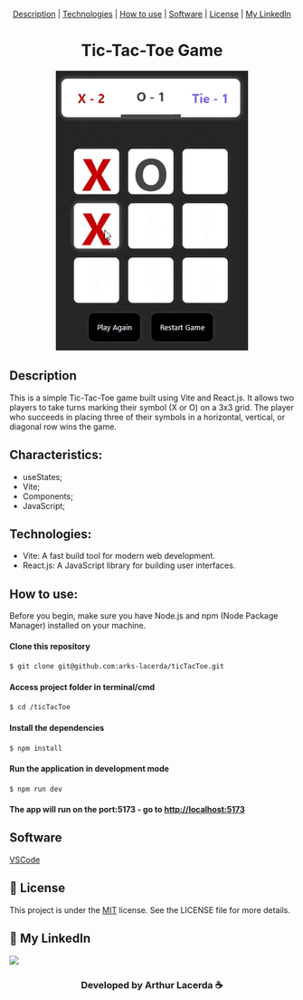 <p align="center">
 <a href="#Description">Description</a> |
 <a href="#Technologies">Technologies</a> |
 <a href="#How to use">How to use</a> |
 <a href="#Software">Software</a> |
 <a href="#License">License</a> |
 <a href="#MyLinkedIn">My LinkedIn</a>
</p>

<div align="center">

# Tic-Tac-Toe Game

![App](./.github/preview.gif)

</div>

<div id="Description">

## Description

This is a simple Tic-Tac-Toe game built using Vite and React.js. It allows two players to take turns marking their symbol (X or O) on a 3x3 grid. The player who succeeds in placing three of their symbols in a horizontal, vertical, or diagonal row wins the game.

</div>

<div id="Characteristics">

## Characteristics:

- useStates;
- Vite;
- Components;
- JavaScript;

</div>
<div id="Technologies">

## Technologies:

- Vite: A fast build tool for modern web development.
- React.js: A JavaScript library for building user interfaces.

</div>
<div id="How to use">

## How to use:

Before you begin, make sure you have Node.js and npm (Node Package Manager) installed on your machine.

#### Clone this repository

```bash
$ git clone git@github.com:arks-lacerda/ticTacToe.git
```

#### Access project folder in terminal/cmd

```bash
$ cd /ticTacToe
```

#### Install the dependencies

```bash
$ npm install
```

#### Run the application in development mode

```bash
$ npm run dev
```

#### The app will run on the port:5173 - go to <http://localhost:5173>

</div>
<div id="Software">

## Software

[VSCode](https://insiders.vscode.dev/)

</div>
<div id="License">

## 📝 License

This project is under the [MIT]() license. See the LICENSE file for more details.

</div>
<div id="MyLinkedIn">

## 🔎 My LinkedIn

<a href="https://www.linkedin.com/in/arks-lacerda/"><img src="https://img.shields.io/badge/LinkedIn-0077B5?style=for-the-badge&logo=linkedin&logoColor=white"/></a>

<h3 align="center">Developed by Arthur Lacerda ☕</h3>
</div>
